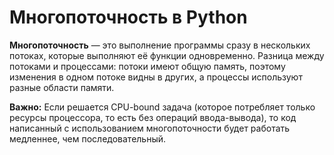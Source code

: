 # Многопоточность в Python
**Многопоточность** — это выполнение программы сразу в нескольких потоках, которые выполняют её функции одновременно.
Разница между потоками и процессами: потоки имеют общую память, поэтому изменения в одном потоке видны в других, а процессы используют разные области памяти.

**Важно:** Если решается CPU-bound задача (которое потребляет только ресурсы процессора, то есть без операций ввода-вывода), то код написанный с использованием 
многопоточности будет работать медленнее, чем последовательный.


